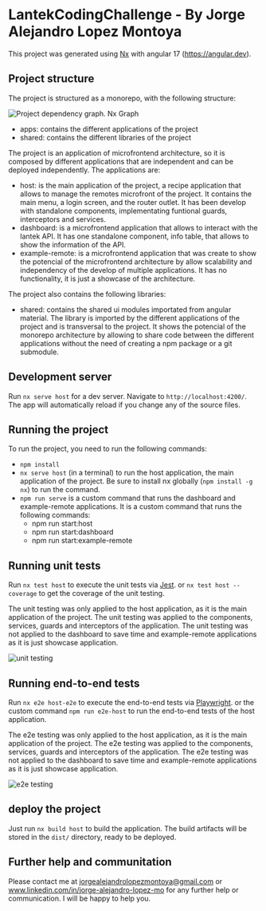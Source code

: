 # LantekCodingChallenge - By Jorge Alejandro Lopez Montoya

This project was generated using [Nx](https://nx.dev) with angular 17 (https://angular.dev).

## Project structure

The project is structured as a monorepo, with the following structure:

![Project dependency graph. Nx Graph](https://github.com/joalopezmo/nx-monorepo/blob/master/apps/host/src/assets/graph.png)

- apps: contains the different applications of the project
- shared: contains the different libraries of the project

The project is an application of microfrontend architecture, so it is composed by different applications that are independent and can be deployed independently. The applications are:

- host: is the main application of the project, a recipe application that allows to manage the remotes microfront of the project. It contains the main menu, a login screen, and the router outlet. It has been develop with standalone components, implementating funtional guards, interceptors and services.
- dashboard: is a microfrontend application that allows to interact with the lantek API. It has one standalone component, info table, that allows to show the information of the API.
- example-remote: is a microfrontend application that was create to show the potencial of the microfrontend architecture by allow scalability and independency of the develop of multiple applications. It has no functionality, it is just a showcase of the architecture.

The project also contains the following libraries:

- shared: contains the shared ui modules importated from angular material. The library is imported by the different applications of the project and is transversal to the project. It shows the potencial of the monorepo architecture by allowing to share code between the different applications without the need of creating a npm package or a git submodule.

## Development server

Run `nx serve host` for a dev server. Navigate to `http://localhost:4200/`. The app will automatically reload if you change any of the source files.

## Running the project

To run the project, you need to run the following commands:

- `npm install`
- `nx serve host` (in a terminal) to run the host application, the main application of the project. Be sure to install nx globally (`npm install -g nx`) to run the command.
- `npm run serve` is a custom command that runs the dashboard and example-remote applications. It is a custom command that runs the following commands:
  - npm run start:host
  - npm run start:dashboard
  - npm run start:example-remote

## Running unit tests

Run `nx test host` to execute the unit tests via [Jest](https://jestjs.io). or `nx test host --coverage` to get the coverage of the unit testing.

The unit testing was only applied to the host application, as it is the main application of the project. The unit testing was applied to the components, services, guards and interceptors of the application. The unit testing was not applied to the dashboard to save time and example-remote applications as it is just showcase application.

![unit testing](https://github.com/joalopezmo/nx-monorepo/blob/master/apps/host/src/assets/unitTest-host.png)

## Running end-to-end tests

Run `nx e2e host-e2e` to execute the end-to-end tests via [Playwright](https://playwright.dev/). or the custom command `npm run e2e-host` to run the end-to-end tests of the host application.

The e2e testing was only applied to the host application, as it is the main application of the project. The e2e testing was applied to the components, services, guards and interceptors of the application. The e2e testing was not applied to the dashboard to save time and example-remote applications as it is just showcase application.

![e2e testing](https://github.com/joalopezmo/nx-monorepo/blob/master/apps/host/src/assets/e2e-host.png)

## deploy the project

Just run `nx build host` to build the application. The build artifacts will be stored in the `dist/` directory, ready to be deployed.

## Further help and communitation

Please contact me at jorgealejandrolopezmontoya@gmail.com or www.linkedin.com/in/jorge-alejandro-lopez-mo for any further help or communication. I will be happy to help you.
